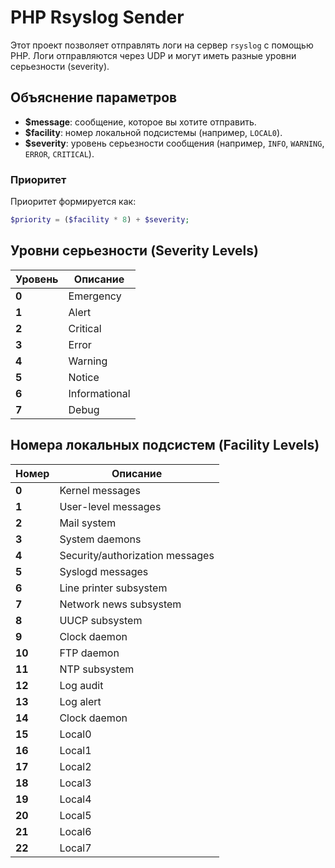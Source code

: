 # PHP Rsyslog Sender

Этот проект позволяет отправлять логи на сервер `rsyslog` с помощью PHP. Логи отправляются через UDP и могут иметь разные уровни серьезности (severity).

## Объяснение параметров

- **$message**: сообщение, которое вы хотите отправить.
- **$facility**: номер локальной подсистемы (например, `LOCAL0`).
- **$severity**: уровень серьезности сообщения (например, `INFO`, `WARNING`, `ERROR`, `CRITICAL`).

### Приоритет

Приоритет формируется как:
```php
$priority = ($facility * 8) + $severity;
```
## Уровни серьезности (Severity Levels)

| Уровень | Описание      |
|---------|---------------|
| **0**   | Emergency     |
| **1**   | Alert         |
| **2**   | Critical      |
| **3**   | Error         |
| **4**   | Warning       |
| **5**   | Notice        |
| **6**   | Informational |
| **7**   | Debug         |

## Номера локальных подсистем (Facility Levels)

| Номер | Описание           |
|-------|--------------------|
| **0** | Kernel messages     |
| **1** | User-level messages |
| **2** | Mail system        |
| **3** | System daemons     |
| **4** | Security/authorization messages |
| **5** | Syslogd messages   |
| **6** | Line printer subsystem |
| **7** | Network news subsystem |
| **8** | UUCP subsystem     |
| **9** | Clock daemon       |
| **10**| FTP daemon         |
| **11**| NTP subsystem      |
| **12**| Log audit          |
| **13**| Log alert          |
| **14**| Clock daemon       |
| **15**| Local0            |
| **16**| Local1            |
| **17**| Local2            |
| **18**| Local3            |
| **19**| Local4            |
| **20**| Local5            |
| **21**| Local6            |
| **22**| Local7            |
